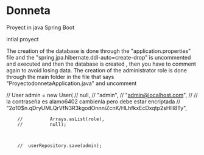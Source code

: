 # Donneta
Proyect in java Spring Boot

intial proyect 

 The creation of the database is done through the "application.properties" file and the "spring.jpa.hibernate.ddl-auto=create-drop" is uncommented and executed and then the database is created , then you have to comment again to avoid losing data.
The creation of the administrator role is done through the main folder in the file that says "ProyectodonnetaApplication.java" and uncomment

//  User admin = new User(
		//  		null,
		//  		"admin",
		//  		"admin@localhost.com",
		//  		// la contraseña es alamo6402 cambienla pero debe estar encriptada
		//  		"$2a$10$n.qDryUMLQrVfN3R3kgodOnnniZcnK/HLhfkxEcDxqtp2sHlll8Ty",
				
		//  		Arrays.asList(role),
		//  		null);
				
				

		//  userRepository.save(admin);
